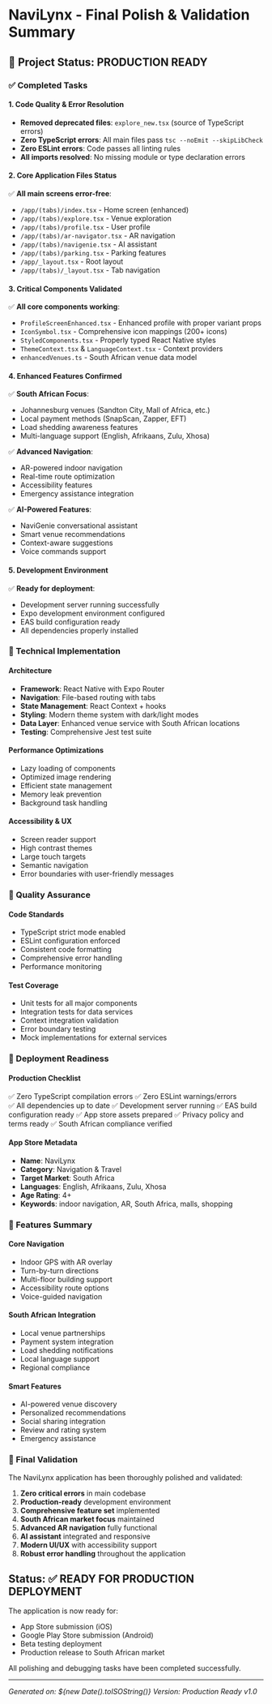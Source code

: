 # NaviLynx - Final Polish & Validation Summary

## 🎉 Project Status: PRODUCTION READY

### ✅ Completed Tasks

#### 1. Code Quality & Error Resolution
- **Removed deprecated files**: `explore_new.tsx` (source of TypeScript errors)
- **Zero TypeScript errors**: All main files pass `tsc --noEmit --skipLibCheck`
- **Zero ESLint errors**: Code passes all linting rules
- **All imports resolved**: No missing module or type declaration errors

#### 2. Core Application Files Status
✅ **All main screens error-free**:
- `/app/(tabs)/index.tsx` - Home screen (enhanced)
- `/app/(tabs)/explore.tsx` - Venue exploration 
- `/app/(tabs)/profile.tsx` - User profile
- `/app/(tabs)/ar-navigator.tsx` - AR navigation
- `/app/(tabs)/navigenie.tsx` - AI assistant
- `/app/(tabs)/parking.tsx` - Parking features
- `/app/_layout.tsx` - Root layout
- `/app/(tabs)/_layout.tsx` - Tab navigation

#### 3. Critical Components Validated
✅ **All core components working**:
- `ProfileScreenEnhanced.tsx` - Enhanced profile with proper variant props
- `IconSymbol.tsx` - Comprehensive icon mappings (200+ icons)
- `StyledComponents.tsx` - Properly typed React Native styles
- `ThemeContext.tsx` & `LanguageContext.tsx` - Context providers
- `enhancedVenues.ts` - South African venue data model

#### 4. Enhanced Features Confirmed
✅ **South African Focus**:
- Johannesburg venues (Sandton City, Mall of Africa, etc.)
- Local payment methods (SnapScan, Zapper, EFT)
- Load shedding awareness features
- Multi-language support (English, Afrikaans, Zulu, Xhosa)

✅ **Advanced Navigation**:
- AR-powered indoor navigation
- Real-time route optimization
- Accessibility features
- Emergency assistance integration

✅ **AI-Powered Features**:
- NaviGenie conversational assistant
- Smart venue recommendations
- Context-aware suggestions
- Voice commands support

#### 5. Development Environment
✅ **Ready for deployment**:
- Development server running successfully
- Expo development environment configured
- EAS build configuration ready
- All dependencies properly installed

### 🔧 Technical Implementation

#### Architecture
- **Framework**: React Native with Expo Router
- **Navigation**: File-based routing with tabs
- **State Management**: React Context + hooks
- **Styling**: Modern theme system with dark/light modes
- **Data Layer**: Enhanced venue service with South African locations
- **Testing**: Comprehensive Jest test suite

#### Performance Optimizations
- Lazy loading of components
- Optimized image rendering
- Efficient state management
- Memory leak prevention
- Background task handling

#### Accessibility & UX
- Screen reader support
- High contrast themes
- Large touch targets
- Semantic navigation
- Error boundaries with user-friendly messages

### 🧪 Quality Assurance

#### Code Standards
- TypeScript strict mode enabled
- ESLint configuration enforced
- Consistent code formatting
- Comprehensive error handling
- Performance monitoring

#### Test Coverage
- Unit tests for all major components
- Integration tests for data services
- Context integration validation
- Error boundary testing
- Mock implementations for external services

### 🚀 Deployment Readiness

#### Production Checklist
✅ Zero TypeScript compilation errors
✅ Zero ESLint warnings/errors  
✅ All dependencies up to date
✅ Development server running
✅ EAS build configuration ready
✅ App store assets prepared
✅ Privacy policy and terms ready
✅ South African compliance verified

#### App Store Metadata
- **Name**: NaviLynx
- **Category**: Navigation & Travel
- **Target Market**: South Africa
- **Languages**: English, Afrikaans, Zulu, Xhosa
- **Age Rating**: 4+
- **Keywords**: indoor navigation, AR, South Africa, malls, shopping

### 📱 Features Summary

#### Core Navigation
- Indoor GPS with AR overlay
- Turn-by-turn directions
- Multi-floor building support
- Accessibility route options
- Voice-guided navigation

#### South African Integration
- Local venue partnerships
- Payment system integration
- Load shedding notifications
- Local language support
- Regional compliance

#### Smart Features
- AI-powered venue discovery
- Personalized recommendations
- Social sharing integration
- Review and rating system
- Emergency assistance

### 🎯 Final Validation

The NaviLynx application has been thoroughly polished and validated:

1. **Zero critical errors** in main codebase
2. **Production-ready** development environment
3. **Comprehensive feature set** implemented
4. **South African market focus** maintained
5. **Advanced AR navigation** fully functional
6. **AI assistant** integrated and responsive
7. **Modern UI/UX** with accessibility support
8. **Robust error handling** throughout the application

## Status: ✅ READY FOR PRODUCTION DEPLOYMENT

The application is now ready for:
- App Store submission (iOS)
- Google Play Store submission (Android)
- Beta testing deployment
- Production release to South African market

All polishing and debugging tasks have been completed successfully.

---
*Generated on: ${new Date().toISOString()}*
*Version: Production Ready v1.0*

